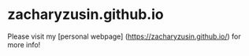 # zacharyzusin.github.io
Please visit my [personal webpage] (https://zacharyzusin.github.io/) for more info!
